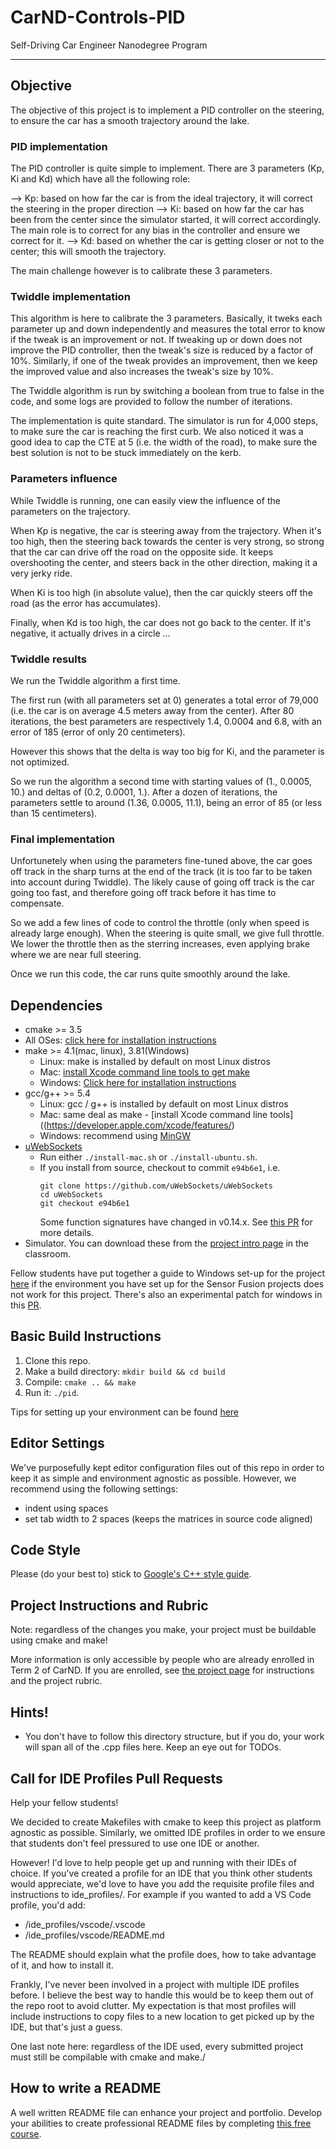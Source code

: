 # CarND-Controls-PID
Self-Driving Car Engineer Nanodegree Program

---

## Objective

The objective of this project is to implement a PID controller on the steering, to ensure the car has a smooth trajectory around the lake.

### PID implementation

The PID controller is quite simple to implement.
There are 3 parameters (Kp, Ki and Kd) which have all the following role:

--> Kp: based on how far the car is from the ideal trajectory, it will correct the steering in the proper direction
--> Ki: based on how far the car has been from the center since the simulator started, it will correct accordingly.
        The main role is to correct for any bias in the controller and ensure we correct for it.
--> Kd: based on whether the car is getting closer or not to the center; this will smooth the trajectory.

The main challenge however is to calibrate these 3 parameters.

### Twiddle implementation

This algorithm is here to calibrate the 3 parameters.
Basically, it tweks each parameter up and down independently and measures the total error to know if the tweak is an improvement or not.
If tweaking up or down does not improve the PID controller, then the tweak's size is reduced by a factor of 10%.
Similarly, if one of the tweak provides an improvement, then we keep the improved value and also increases the tweak's size by 10%.

The Twiddle algorithm is run by switching a boolean from true to false in the code, and some logs are provided to follow the number of iterations.

The implementation is quite standard. The simulator is run for 4,000 steps, to make sure the car is reaching the first curb.
We also noticed it was a good idea to cap the CTE at 5 (i.e. the width of the road), to make sure the best solution is not to be stuck immediately on the kerb.


### Parameters influence

While Twiddle is running, one can easily view the influence of the parameters on the trajectory.

When Kp is negative, the car is steering away from the trajectory.
When it's too high, then the steering back towards the center is very strong, so strong that the car can drive off the road on the opposite side.
It keeps overshooting the center, and steers back in the other direction, making it a very jerky ride.

When Ki is too high (in absolute value), then the car quickly steers off the road (as the error has accumulates).

Finally, when Kd is too high, the car does not go back to the center.
If it's negative, it actually drives in a circle ...


### Twiddle results

We run the Twiddle algorithm a first time.

The first run (with all parameters set at 0) generates a total error of 79,000 (i.e. the car is on average 4.5 meters away from the center).
After 80 iterations, the best parameters are respectively 1.4, 0.0004 and 6.8, with an error of 185 (error of only 20 centimeters).

However this shows that the delta is way too big for Ki, and the parameter is not optimized.


So we run the algorithm a second time with starting values of (1., 0.0005, 10.) and deltas of (0.2, 0.0001, 1.).
After a dozen of iterations, the parameters settle to around (1.36, 0.0005, 11.1), being an error of 85 (or less than 15 centimeters).


### Final implementation

Unfortunetely when using the parameters fine-tuned above, the car goes off track in the sharp turns at the end of the track (it is too far to be taken into account during Twiddle).
The likely cause of going off track is the car going too fast, and therefore going off track before it has time to compensate.

So we add a few lines of code to control the throttle (only when speed is already large enough). 
When the steering is quite small, we give full throttle.
We lower the throttle then as the sterring increases, even applying brake where we are near full steering.

Once we run this code, the car runs quite smoothly around the lake.


## Dependencies

* cmake >= 3.5
 * All OSes: [click here for installation instructions](https://cmake.org/install/)
* make >= 4.1(mac, linux), 3.81(Windows)
  * Linux: make is installed by default on most Linux distros
  * Mac: [install Xcode command line tools to get make](https://developer.apple.com/xcode/features/)
  * Windows: [Click here for installation instructions](http://gnuwin32.sourceforge.net/packages/make.htm)
* gcc/g++ >= 5.4
  * Linux: gcc / g++ is installed by default on most Linux distros
  * Mac: same deal as make - [install Xcode command line tools]((https://developer.apple.com/xcode/features/)
  * Windows: recommend using [MinGW](http://www.mingw.org/)
* [uWebSockets](https://github.com/uWebSockets/uWebSockets)
  * Run either `./install-mac.sh` or `./install-ubuntu.sh`.
  * If you install from source, checkout to commit `e94b6e1`, i.e.
    ```
    git clone https://github.com/uWebSockets/uWebSockets 
    cd uWebSockets
    git checkout e94b6e1
    ```
    Some function signatures have changed in v0.14.x. See [this PR](https://github.com/udacity/CarND-MPC-Project/pull/3) for more details.
* Simulator. You can download these from the [project intro page](https://github.com/udacity/self-driving-car-sim/releases) in the classroom.

Fellow students have put together a guide to Windows set-up for the project [here](https://s3-us-west-1.amazonaws.com/udacity-selfdrivingcar/files/Kidnapped_Vehicle_Windows_Setup.pdf) if the environment you have set up for the Sensor Fusion projects does not work for this project. There's also an experimental patch for windows in this [PR](https://github.com/udacity/CarND-PID-Control-Project/pull/3).

## Basic Build Instructions

1. Clone this repo.
2. Make a build directory: `mkdir build && cd build`
3. Compile: `cmake .. && make`
4. Run it: `./pid`. 

Tips for setting up your environment can be found [here](https://classroom.udacity.com/nanodegrees/nd013/parts/40f38239-66b6-46ec-ae68-03afd8a601c8/modules/0949fca6-b379-42af-a919-ee50aa304e6a/lessons/f758c44c-5e40-4e01-93b5-1a82aa4e044f/concepts/23d376c7-0195-4276-bdf0-e02f1f3c665d)

## Editor Settings

We've purposefully kept editor configuration files out of this repo in order to
keep it as simple and environment agnostic as possible. However, we recommend
using the following settings:

* indent using spaces
* set tab width to 2 spaces (keeps the matrices in source code aligned)

## Code Style

Please (do your best to) stick to [Google's C++ style guide](https://google.github.io/styleguide/cppguide.html).

## Project Instructions and Rubric

Note: regardless of the changes you make, your project must be buildable using
cmake and make!

More information is only accessible by people who are already enrolled in Term 2
of CarND. If you are enrolled, see [the project page](https://classroom.udacity.com/nanodegrees/nd013/parts/40f38239-66b6-46ec-ae68-03afd8a601c8/modules/f1820894-8322-4bb3-81aa-b26b3c6dcbaf/lessons/e8235395-22dd-4b87-88e0-d108c5e5bbf4/concepts/6a4d8d42-6a04-4aa6-b284-1697c0fd6562)
for instructions and the project rubric.

## Hints!

* You don't have to follow this directory structure, but if you do, your work
  will span all of the .cpp files here. Keep an eye out for TODOs.

## Call for IDE Profiles Pull Requests

Help your fellow students!

We decided to create Makefiles with cmake to keep this project as platform
agnostic as possible. Similarly, we omitted IDE profiles in order to we ensure
that students don't feel pressured to use one IDE or another.

However! I'd love to help people get up and running with their IDEs of choice.
If you've created a profile for an IDE that you think other students would
appreciate, we'd love to have you add the requisite profile files and
instructions to ide_profiles/. For example if you wanted to add a VS Code
profile, you'd add:

* /ide_profiles/vscode/.vscode
* /ide_profiles/vscode/README.md

The README should explain what the profile does, how to take advantage of it,
and how to install it.

Frankly, I've never been involved in a project with multiple IDE profiles
before. I believe the best way to handle this would be to keep them out of the
repo root to avoid clutter. My expectation is that most profiles will include
instructions to copy files to a new location to get picked up by the IDE, but
that's just a guess.

One last note here: regardless of the IDE used, every submitted project must
still be compilable with cmake and make./

## How to write a README
A well written README file can enhance your project and portfolio.  Develop your abilities to create professional README files by completing [this free course](https://www.udacity.com/course/writing-readmes--ud777).

